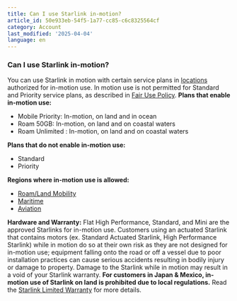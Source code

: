 ```yaml
---
title: Can I use Starlink in-motion?
article_id: 50e933eb-54f5-1a77-cc85-c6c8325564cf
category: Account
last_modified: '2025-04-04'
language: en
---
```


### Can I use Starlink in-motion?
You can use Starlink in motion with certain service plans in [locations](https://www.starlink.com/support/article/<https:/www.starlink.com/support/article/50e933eb-54f5-1a77-cc85-c6c8325564cf>) authorized for in-motion use. In motion use is not permitted for Standard and Priority service plans, as described in [Fair Use Policy](https://www.starlink.com/support/article/<https:/www.starlink.com/legal>).
**Plans that enable in-motion use:**
  * Mobile Priority: In-motion, on land and in ocean
  * Roam 50GB: In-motion, on land and on coastal waters
  * Roam Unlimited : In-motion, on land and on coastal waters


**Plans that do not enable in-motion use:**
  * Standard
  * Priority


**Regions where in-motion use is allowed:**
  * [Roam/Land Mobility](https://www.starlink.com/support/article/<https:/www.starlink.com/support/article/4497c64e-d214-803a-bd8d-1f0c957b894d>)
  * [Maritime](https://www.starlink.com/support/article/<https:/www.starlink.com/support/article/39328b84-4b10-0f3b-4cd7-44a67a111a7b>)
  * [Aviation](https://www.starlink.com/support/article/<https:/www.starlink.com/support/article/5e433e52-5583-6c37-81a4-426a6478d49c>)


**Hardware and Warranty:** Flat High Performance, Standard, and Mini are the approved Starlinks for in-motion use. Customers using an actuated Starlink that contains motors (ex. Standard Actuated Starlink, High Performance Starlink) while in motion do so at their own risk as they are not designed for in-motion use; equipment falling onto the road or off a vessel due to poor installation practices can cause serious accidents resulting in bodily injury or damage to property. Damage to the Starlink while in motion may result in a void of your Starlink warranty. **For customers in Japan & Mexico, in-motion use of Starlink on land is prohibited due to local regulations.**
Read the [Starlink Limited Warranty](https://www.starlink.com/support/article/<https:/www.starlink.com/legal>) for more details.
